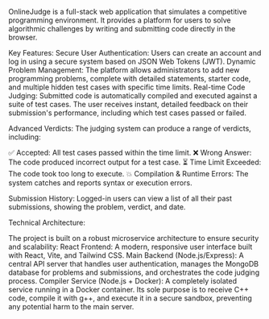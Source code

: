 OnlineJudge is a full-stack web application that simulates a competitive programming environment. It provides a platform for users to solve algorithmic challenges by writing and submitting code directly in the browser.

Key Features:
Secure User Authentication: Users can create an account and log in using a secure system based on JSON Web Tokens (JWT).
Dynamic Problem Management: The platform allows administrators to add new programming problems, complete with detailed statements, starter code, and multiple hidden test cases with specific time limits.
Real-time Code Judging: Submitted code is automatically compiled and executed against a suite of test cases. The user receives instant, detailed feedback on their submission's performance, including which test cases passed or failed.

Advanced Verdicts: The judging system can produce a range of verdicts, including:

✅ Accepted: All test cases passed within the time limit.
❌ Wrong Answer: The code produced incorrect output for a test case.
⏳ Time Limit Exceeded: The code took too long to execute.
💥 Compilation & Runtime Errors: The system catches and reports syntax or execution errors.

Submission History: Logged-in users can view a list of all their past submissions, showing the problem, verdict, and date.

Technical Architecture:

The project is built on a robust microservice architecture to ensure security and scalability:
React Frontend: A modern, responsive user interface built with React, Vite, and Tailwind CSS.
Main Backend (Node.js/Express): A central API server that handles user authentication, manages the MongoDB database for problems and submissions, and orchestrates the code judging process.
Compiler Service (Node.js + Docker): A completely isolated service running in a Docker container. Its sole purpose is to receive C++ code, compile it with g++, and execute it in a secure sandbox, preventing any potential harm to the main server.

